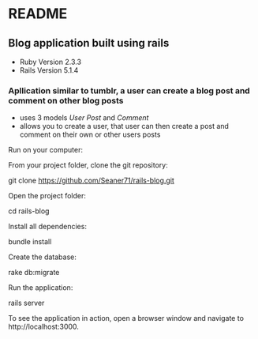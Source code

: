 # README

## Blog application built using rails 

* Ruby Version 2.3.3
* Rails Version 5.1.4

### Apllication similar to tumblr, a user can create a blog post and comment on other blog posts

- uses 3 models *User* *Post* and *Comment* 
- allows you to create a user, that user can then create a post and comment on their own or other users posts


Run on your computer:

From your project folder, clone the git repository:

  git clone https://github.com/Seaner71/rails-blog.git

Open the project folder:

  cd rails-blog
  
Install all dependencies:

  bundle install
  
Create the database:

  rake db:migrate

Run the application:

rails server

To see the application in action, open a browser window and navigate to http://localhost:3000.

